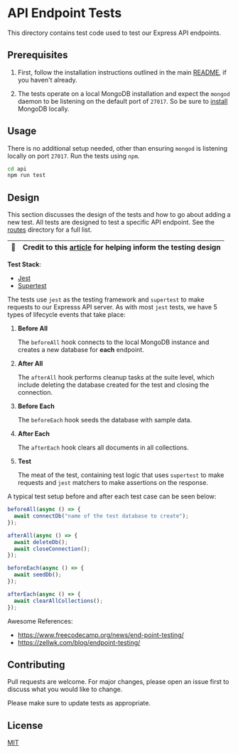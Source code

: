 # API Endpoint Tests

This directory contains test code used to test our Express API endpoints.

## Prerequisites

1. First, follow the installation instructions outlined in the main [README](../../README.md), if you haven't already.

2. The tests operate on a local MongoDB installation and expect the `mongod` daemon to be listening on the default port
   of `27017`. So be sure to [install](https://docs.mongodb.com/manual/tutorial/install-mongodb-on-ubuntu/) MongoDB
   locally.

## Usage

There is no additional setup needed, other than ensuring `mongod` is listening locally on port `27017`. Run the tests
using `npm`.

```bash
cd api
npm run test
```

## Design

This section discusses the design of the tests and how to go about adding a new test. All tests are designed to test a
specific API endpoint. See the [routes](../src/routes) directory for a full list.

| :memo:        | Credit to this [article](https://www.freecodecamp.org/news/end-point-testing/) for helping inform the testing design       |
|---------------|:------------------------|

**Test Stack**:

- [Jest](https://jestjs.io/)
- [Supertest](https://www.npmjs.com/package/supertest)

The tests use `jest` as the testing framework and `supertest` to make requests to our Expresss API server. As with
most `jest` tests, we have 5 types of lifecycle events that take place:

1. **Before All**

   The `beforeAll` hook connects to the local MongoDB instance and creates a new database for **each** endpoint.
2. **After All**

   The `afterAll` hook performs cleanup tasks at the suite level, which include deleting the database created for the
   test and closing the connection.

3. **Before Each**

   The `beforeEach` hook seeds the database with sample data.

4. **After Each**

   The `afterEach` hook clears all documents in all collections.

5. **Test**

   The meat of the test, containing test logic that uses `supertest` to make requests and `jest` matchers to make
   assertions on the response.

A typical test setup before and after each test case can be seen below:

```javascript
beforeAll(async () => {
  await connectDb("name of the test database to create");
});

afterAll(async () => {
  await deleteDb();
  await closeConnection();
});

beforeEach(async () => {
  await seedDb();
});

afterEach(async () => {
  await clearAllCollections();
});
```

Awesome References:

- https://www.freecodecamp.org/news/end-point-testing/
- https://zellwk.com/blog/endpoint-testing/

## Contributing

Pull requests are welcome. For major changes, please open an issue first to discuss what you would like to change.

Please make sure to update tests as appropriate.

## License

[MIT](https://choosealicense.com/licenses/mit/)
